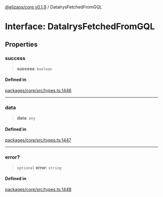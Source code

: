 [@elizaos/core v0.1.9](../index.md) / DataIrysFetchedFromGQL

# Interface: DataIrysFetchedFromGQL

## Properties

### success

> **success**: `boolean`

#### Defined in

[packages/core/src/types.ts:1446](https://github.com/lggg123/eliza/blob/main/packages/core/src/types.ts#L1446)

***

### data

> **data**: `any`

#### Defined in

[packages/core/src/types.ts:1447](https://github.com/lggg123/eliza/blob/main/packages/core/src/types.ts#L1447)

***

### error?

> `optional` **error**: `string`

#### Defined in

[packages/core/src/types.ts:1448](https://github.com/lggg123/eliza/blob/main/packages/core/src/types.ts#L1448)
